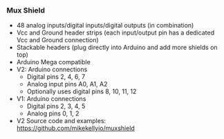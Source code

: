 ### Mux Shield
* 48 analog inputs/digital inputs/digital outputs (in combination)
* Vcc and Ground header strips (each input/output pin has a dedicated Vcc and Ground connection)
* Stackable headers (plug directly into Arduino and add more shields on top)
* Arduino Mega compatible
* V2: Arduino connections
  * Digital pins 2, 4, 6, 7
  * Analog input pins A0, A1, A2
  * Optionally uses digital pins 8, 10, 11, 12
* V1: Arduino connections
  * Digital pins 2, 3, 4, 5
  * Analog pins 0, 1, 2
* V2 Source code and examples: https://github.com/mikekellyio/muxshield  
